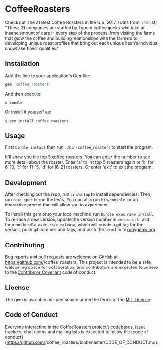 # CoffeeRoasters

Check out The 21 Best Coffee Roasters in the U.S. 2017.
(Data from Thrillist)
"These 21 companies are staffed by Type A coffee geeks who take an insane amount of care in every step of the process, from visiting the farms that grow the coffee and building relationships with the farmers to developing unique roast profiles that bring out each unique bean’s individual snowflake flavor qualities."

## Installation

Add this line to your application's Gemfile:

```ruby
gem 'coffee_roasters'
```

And then execute:

    $ bundle

Or install it yourself as:

    $ gem install coffee_roasters

## Usage

First <code>bundle install</code> then run <code>./bin/coffee_roasters</code> to start the program.

It'll show you the top 5 coffee roasters. You can enter the number to see more detail about the roaster.
Enter 'a' to list top 5 roasters again or 'b' for 6-10, 'c' for 11-15, 'd' for 16-21 roasters.
Or enter 'exit' to exit the program.

## Development

After checking out the repo, run `bin/setup` to install dependencies. Then, run `rake spec` to run the tests. You can also run `bin/console` for an interactive prompt that will allow you to experiment.

To install this gem onto your local machine, run `bundle exec rake install`. To release a new version, update the version number in `version.rb`, and then run `bundle exec rake release`, which will create a git tag for the version, push git commits and tags, and push the `.gem` file to [rubygems.org](https://rubygems.org).

## Contributing

Bug reports and pull requests are welcome on GitHub at https://github.com/<github username>/coffee_roasters. This project is intended to be a safe, welcoming space for collaboration, and contributors are expected to adhere to the [Contributor Covenant](http://contributor-covenant.org) code of conduct.

## License

The gem is available as open source under the terms of the [MIT License](https://opensource.org/licenses/MIT).

## Code of Conduct

Everyone interacting in the CoffeeRoasters project’s codebases, issue trackers, chat rooms and mailing lists is expected to follow the [code of conduct](https://github.com/<github username>/coffee_roasters/blob/master/CODE_OF_CONDUCT.md).
